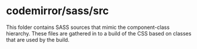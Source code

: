 # codemirror/sass/src

This folder contains SASS sources that mimic the component-class hierarchy. These files
are gathered in to a build of the CSS based on classes that are used by the build.
